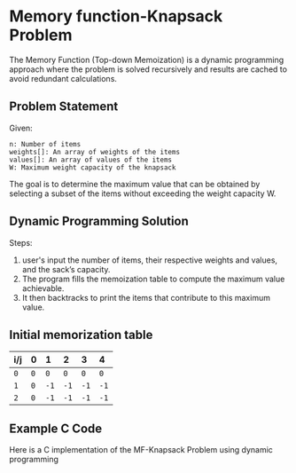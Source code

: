 
# Memory function-Knapsack Problem

The Memory Function (Top-down Memoization) is a dynamic programming approach where the problem is solved recursively and results are cached to avoid redundant calculations.


## Problem Statement
Given:

    n: Number of items
    weights[]: An array of weights of the items
    values[]: An array of values of the items
    W: Maximum weight capacity of the knapsack

The goal is to determine the maximum value that can be obtained by selecting a subset of the items without exceeding the weight capacity W.
## Dynamic Programming Solution
Steps:
 1. user's input the number of items, their respective weights and values, and the sack’s capacity.
 2. The program fills the memoization table to compute the maximum value achievable.
 3. It then backtracks to print the items that contribute to this maximum value.
 
## Initial memorization table


| i/j | 0   | 1  | 2  | 3   | 4  |
| :-------- | :------- | :------- | :------| :-------| :-------|
| `0` | `0` |  `0` | `0` | `0` | `0` | 
| `1` | `0` |  `-1` | `-1` | `-1` | `-1` | 
| `2` | `0` |  `-1` | `-1` | `-1` | `-1` | 



## Example C Code
Here is a C implementation of the MF-Knapsack Problem using dynamic programming